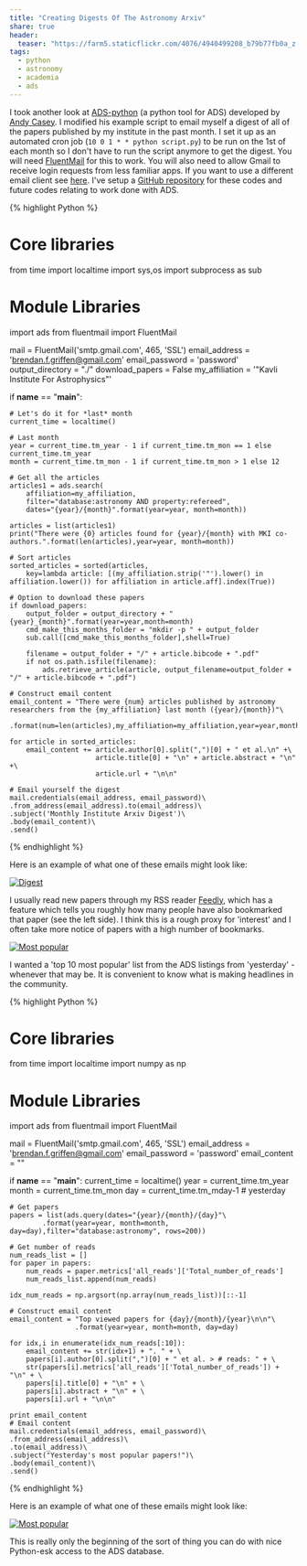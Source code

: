 ```yaml
---
title: "Creating Digests Of The Astronomy Arxiv"
share: true
header:
  teaser: "https://farm5.staticflickr.com/4076/4940499208_b79b77fb0a_z.jpg"
tags:
  - python
  - astronomy
  - academia
  - ads
---
```


I took another look at [ADS-python](https://github.com/andycasey/ads) (a python tool for ADS) developed by [Andy Casey](http://astrowizici.st/). I modified his example script to email myself a digest of all of the papers published by my institute in the past month. I set it up as an automated cron job (`10 0 1 * * python script.py`) to be run on the 1st of each month so I don't have to run the script anymore to get the digest. You will need [FluentMail](https://github.com/alexandrevicenzi/fluentmail) for this to work. You will also need to allow Gmail to receive login requests from less familiar apps. If you want to use a different email client see [here](https://github.com/alexandrevicenzi/fluentmail#common-smtp-servers). I've setup a [GitHub repository](http://www.github.com/bgriffen/ads.git) for these codes and future codes relating to work done with ADS.

{% highlight Python %}
# Core libraries
from time import localtime
import sys,os
import subprocess as sub

# Module Libraries
import ads
from fluentmail import FluentMail

mail = FluentMail('smtp.gmail.com', 465, 'SSL')
email_address = 'brendan.f.griffen@gmail.com'
email_password = 'password'
output_directory = "./"
download_papers = False
my_affiliation = '"Kavli Institute For Astrophysics"'

if __name__ == "__main__":

    # Let's do it for *last* month
    current_time = localtime()

    # Last month
    year = current_time.tm_year - 1 if current_time.tm_mon == 1 else current_time.tm_year
    month = current_time.tm_mon - 1 if current_time.tm_mon > 1 else 12
    
    # Get all the articles
    articles1 = ads.search(
        affiliation=my_affiliation,
        filter="database:astronomy AND property:refereed",
        dates="{year}/{month}".format(year=year, month=month))

    articles = list(articles1)
    print("There were {0} articles found for {year}/{month} with MKI co-authors.".format(len(articles),year=year, month=month))

    # Sort articles
    sorted_articles = sorted(articles,
        key=lambda article: [(my_affiliation.strip('"').lower() in affiliation.lower()) for affiliation in article.aff].index(True))

    # Option to download these papers
    if download_papers:
        output_folder = output_directory + "{year}_{month}".format(year=year,month=month)
        cmd_make_this_months_folder = "mkdir -p " + output_folder
        sub.call([cmd_make_this_months_folder],shell=True)

        filename = output_folder + "/" + article.bibcode + ".pdf"
        if not os.path.isfile(filename):
            ads.retrieve_article(article, output_filename=output_folder + "/" + article.bibcode + ".pdf")

    # Construct email content
    email_content = "There were {num} articles published by astronomy researchers from the {my_affiliation} last month ({year}/{month})"\
                    .format(num=len(articles),my_affiliation=my_affiliation,year=year,month=month)

    for article in sorted_articles:
        email_content += article.author[0].split(",")[0] + " et al.\n" +\
                         article.title[0] + "\n" + article.abstract + "\n" +\
                         article.url + "\n\n"

    # Email yourself the digest
    mail.credentials(email_address, email_password)\
    .from_address(email_address).to(email_address)\
    .subject('Monthly Institute Arxiv Digest')\
    .body(email_content)\
    .send()

{% endhighlight %}

Here is an example of what one of these emails might look like:

[![Digest](/assets/adspython/monthly_arxiv_digest.png)](/assets/adspython/monthly_arxiv_digest.png)

I usually read new papers through my RSS reader [Feedly](http://www.feedly.com), which has a feature which tells you roughly how many people have also bookmarked that paper (see the left side). I think this is a rough proxy for 'interest' and I often take more notice of papers with a high number of bookmarks.

[![Most popular](/assets/adspython/feedly_popular_papers.png)](/assets/adspython/feedly_popular_papers.png)

 I wanted a 'top 10 most popular' list from the ADS listings from 'yesterday' - whenever that may be. It is convenient to know what is making headlines in the community.

{% highlight Python %}
# Core libraries
from time import localtime
import numpy as np

# Module Libraries
import ads
from fluentmail import FluentMail

mail = FluentMail('smtp.gmail.com', 465, 'SSL')
email_address = 'brendan.f.griffen@gmail.com'
email_password = 'password'
email_content = ""

if __name__ == "__main__":
    current_time = localtime()
    year = current_time.tm_year
    month = current_time.tm_mon
    day = current_time.tm_mday-1 # yesterday
    
    # Get papers
    papers = list(ads.query(dates="{year}/{month}/{day}"\
            .format(year=year, month=month, day=day),filter="database:astronomy", rows=200))

    # Get number of reads
    num_reads_list = []
    for paper in papers:
        num_reads = paper.metrics['all_reads']['Total_number_of_reads']
        num_reads_list.append(num_reads)
    
    idx_num_reads = np.argsort(np.array(num_reads_list))[::-1]
    
    # Construct email content
    email_content = "Top viewed papers for {day}/{month}/{year}\n\n"\
                    .format(year=year, month=month, day=day)

    for idx,i in enumerate(idx_num_reads[:10]):
        email_content += str(idx+1) + ". " + \
        papers[i].author[0].split(",")[0] + " et al. > # reads: " + \
        str(papers[i].metrics['all_reads']['Total_number_of_reads']) + "\n" + \
        papers[i].title[0] + "\n" + \
        papers[i].abstract + "\n" + \
        papers[i].url + "\n\n"
    
    print email_content
    # Email content
    mail.credentials(email_address, email_password)\
    .from_address(email_address)\
    .to(email_address)\
    .subject("Yesterday's most popular papers!")\
    .body(email_content)\
    .send()

{% endhighlight %}

Here is an example of what one of these emails might look like:

[![Most popular](/assets/adspython/yesterdays_most_popular.png)](/assets/adspython/yesterdays_most_popular.png)

This is really only the beginning of the sort of thing you can do with nice Python-esk access to the ADS database.


